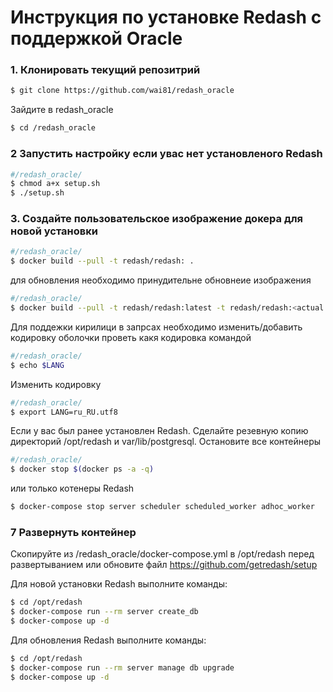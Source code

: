 # Инструкция по установке Redash c поддержкой Oracle
### 1. Клонировать текущий репозитрий
```bash
$ git clone https://github.com/wai81/redash_oracle
```
Зайдите в redash_oracle
```bash
$ cd /redash_oracle
```
### 2 Запустить настройку если увас нет установленого Redash
```bash
#/redash_oracle/
$ chmod a+x setup.sh
$ ./setup.sh
```
### 3. Создайте пользовательское изображение докера для новой установки
```bash
#/redash_oracle/
$ docker build --pull -t redash/redash: .
```
для обновления необходимо принудительне обновнеие изображения
```bash
#/redash_oracle/
$ docker build --pull -t redash/redash:latest -t redash/redash:<actual redash version> .
```
Для поддежки кирилици в запрсах необходимо изменить/добавить кодировку оболочки
проветь какя кодировка командой
```bash
#/redash_oracle/
$ echo $LANG
```
Изменить кодировку
```bash
#/redash_oracle/
$ export LANG=ru_RU.utf8
```
Если у вас был ранее установлен Redash. Сделайте резевную копию директорий /opt/redash и var/lib/postgresql.
Остановите все контейнеры
```bash
#/redash_oracle/
$ docker stop $(docker ps -a -q)
```
или только котенеры Redash
```bash
$ docker-compose stop server scheduler scheduled_worker adhoc_worker
```
### 7 Развернуть контейнер
Скопируйте из /redash_oracle/docker-compose.yml в /opt/redash перед развертыванием или обновите файл https://github.com/getredash/setup

Для новой установки Redash выполните команды:
```bash
$ cd /opt/redash
$ docker-compose run --rm server create_db
$ docker-compose up -d
```
Для обновления Redash выполните команды:
```bash
$ cd /opt/redash
$ docker-compose run --rm server manage db upgrade
$ docker-compose up -d
```
